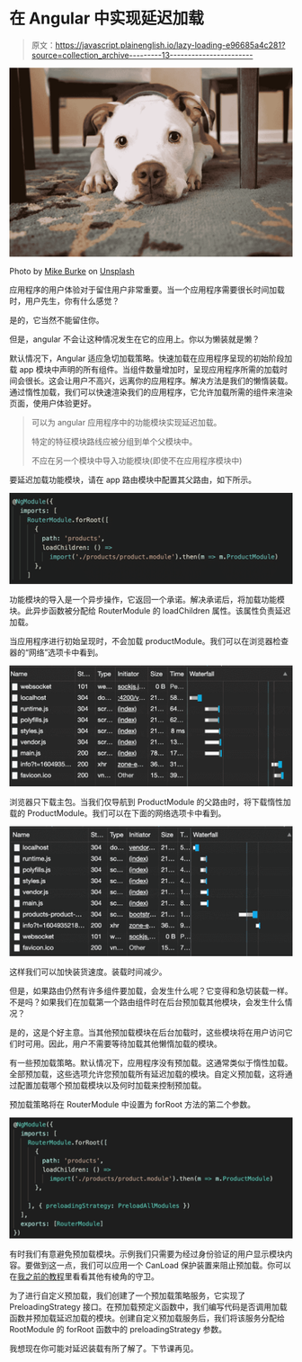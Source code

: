 # 在 Angular 中实现延迟加载

> 原文：<https://javascript.plainenglish.io/lazy-loading-e96685a4c281?source=collection_archive---------13----------------------->

![](img/8f6801791cb57adc47523c71263faf93.png)

Photo by [Mike Burke](https://unsplash.com/@studio57mm?utm_source=medium&utm_medium=referral) on [Unsplash](https://unsplash.com?utm_source=medium&utm_medium=referral)

应用程序的用户体验对于留住用户非常重要。当一个应用程序需要很长时间加载时，用户先生，你有什么感觉？

是的，它当然不能留住你。

但是，angular 不会让这种情况发生在它的应用上。你以为懒装就是懒？

默认情况下，Angular 适应急切加载策略。快速加载在应用程序呈现的初始阶段加载 app 模块中声明的所有组件。当组件数量增加时，呈现应用程序所需的加载时间会很长。这会让用户不高兴，远离你的应用程序。解决方法是我们的懒惰装载。通过惰性加载，我们可以快速渲染我们的应用程序，它允许加载所需的组件来渲染页面，使用户体验更好。

> 可以为 angular 应用程序中的功能模块实现延迟加载。
> 
> 特定的特征模块路线应被分组到单个父模块中。
> 
> 不应在另一个模块中导入功能模块(即使不在应用程序模块中)

要延迟加载功能模块，请在 app 路由模块中配置其父路由，如下所示。

![](img/6890a55612bc17507bb66551ee66c3c6.png)

功能模块的导入是一个异步操作，它返回一个承诺。解决承诺后，将加载功能模块。此异步函数被分配给 RouterModule 的 loadChildren 属性。该属性负责延迟加载。

当应用程序进行初始呈现时，不会加载 productModule。我们可以在浏览器检查器的“网络”选项卡中看到。

![](img/5dbb8d200f2b85aafd659473877cf255.png)

浏览器只下载主包。当我们仅导航到 ProductModule 的父路由时，将下载惰性加载的 ProductModule。我们可以在下面的网络选项卡中看到。

![](img/0fa7b4f4d75cb949273ff24820f1f209.png)

这样我们可以加快装货速度。装载时间减少。

但是，如果路由仍然有许多组件要加载，会发生什么呢？它变得和急切装载一样。不是吗？如果我们在加载第一个路由组件时在后台预加载其他模块，会发生什么情况？

是的，这是个好主意。当其他预加载模块在后台加载时，这些模块将在用户访问它们时可用。因此，用户不需要等待加载其他懒惰加载的模块。

有一些预加载策略。默认情况下，应用程序没有预加载。这通常类似于惰性加载。全部预加载，这些选项允许您预加载所有延迟加载的模块。自定义预加载，这将通过配置加载哪个预加载模块以及何时加载来控制预加载。

预加载策略将在 RouterModule 中设置为 forRoot 方法的第二个参数。

![](img/920229d5dc82d7fbc34668169031fa16.png)

有时我们有意避免预加载模块。示例我们只需要为经过身份验证的用户显示模块内容。要做到这一点，我们可以应用一个 CanLoad 保护装置来阻止预加载。你可以在[我之前的教程](https://tharmi14t.medium.com/why-i-chose-my-journey-to-angular-7aa7b49769fe)里看看其他有棱角的守卫。

为了进行自定义预加载，我们创建了一个预加载策略服务，它实现了 PreloadingStrategy 接口。在预加载预定义函数中，我们编写代码是否调用加载函数并预加载延迟加载的模块。创建自定义预加载服务后，我们将该服务分配给 RootModule 的 forRoot 函数中的 preloadingStrategy 参数。

我想现在你可能对延迟装载有所了解了。下节课再见。